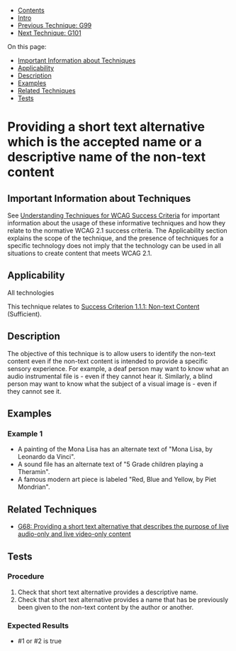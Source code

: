 -   [Contents](https://www.w3.org/WAI/WCAG21/Techniques/#techniques "Table of Contents")
-   [Intro](https://www.w3.org/WAI/WCAG21/Techniques/#introduction "Introduction to Techniques")
-   [Previous Technique: G99](G99)
-   [Next Technique: G101](G101)

On this page:

-   [Important Information about Techniques](#important-information)
-   [Applicability](#applicability)
-   [Description](#description)
-   [Examples](#examples)
-   [Related Techniques](#related)
-   [Tests](#tests)

Providing a short text alternative which is the accepted name or a descriptive name of the non-text content
===========================================================================================================

Important Information about Techniques
--------------------------------------

See [Understanding Techniques for WCAG Success Criteria](https://www.w3.org/WAI/WCAG21/Understanding/understanding-techniques) for important information about the usage of these informative techniques and how they relate to the normative WCAG 2.1 success criteria. The Applicability section explains the scope of the technique, and the presence of techniques for a specific technology does not imply that the technology can be used in all situations to create content that meets WCAG 2.1.

Applicability
-------------

All technologies

This technique relates to [Success Criterion 1.1.1: Non-text Content](https://www.w3.org/WAI/WCAG21/Understanding/non-text-content) (Sufficient).

Description
-----------

The objective of this technique is to allow users to identify the non-text content even if the non-text content is intended to provide a specific sensory experience. For example, a deaf person may want to know what an audio instrumental file is - even if they cannot hear it. Similarly, a blind person may want to know what the subject of a visual image is - even if they cannot see it.

Examples
--------

### Example 1

-   A painting of the Mona Lisa has an alternate text of "Mona Lisa, by Leonardo da Vinci".
-   A sound file has an alternate text of "5 Grade children playing a Theramin".
-   A famous modern art piece is labeled "Red, Blue and Yellow, by Piet Mondrian".

Related Techniques
------------------

-   [G68: Providing a short text alternative that describes the purpose of live audio-only and live video-only content](https://www.w3.org/WAI/WCAG21/Techniques/general/G68)

Tests
-----

### Procedure

1.  Check that short text alternative provides a descriptive name.
2.  Check that short text alternative provides a name that has be previously been given to the non-text content by the author or another.

### Expected Results

-   \#1 or \#2 is true
